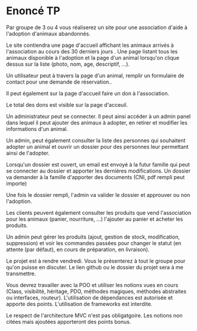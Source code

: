 # Enoncé TP

Par groupe de 3 ou 4 vous réaliserez un site pour une association d'aide à l'adoption d'animaux abandonnés.

Le site contiendra une page d'accueil affichant les animaux arrivés à l'association au cours des 30 derniers jours .
Une page listant tous les animaux disponible à l'adoption et la page d'un animal lorsqu'on clique dessus sur la liste (photo, nom, age, descriptif, ...).

Un utilisateur peut à travers la page d'un animal, remplir un formulaire de contact pour une demande de réservation.. 

Il peut également sur la page d'accueil faire un don à l'association.

Le total des dons est visible sur la page d'acceuil.

Un administrateur peut se connecter. Il peut ainsi accéder à un admin panel dans lequel il peut ajouter des animaux à adopter, en retirer et modifier les informations d'un animal.

Un admin, peut également consulter la liste des personnes qui souhaitent adopter un animal et ouvrir un dossier pour des personnes leur permettant ainsi de l'adopter.

Lorsqu'un dossier est ouvert, un email est envoyé à la futur famille qui peut se connecter au dossier et apporter les dernières modifications.
Un dossier va demander à la famille d'apporter des documents (CNI, pdf rempli peut importe)

Une fois le dossier rempli, l'admin va valider le dossier et approuver ou non l'adoption.

Les clients peuvent également consulter les produits que vend l'association pour les animaux (panier, nourriture, ...) l'ajouter au panier et acheter les produits.

Un admin peut gérer les produits (ajout, gestion de stock, modification, suppression) et voir les commandes passées pour changer le statut (en attente (par défaut), en cours de préparation, en livraison).

Le projet est à rendre vendredi. Vous le présenterez à tout le groupe pour qu'on puisse en discuter. Le lien github ou le dossier du projet sera à me transmettre.

Vous devrez travailler avec la POO et utiliser les notions vues en cours (Class, visibilité, héritage, PDO, méthodes magiques, méthodes abstraites ou interfaces, routeur).
L'utilisation de dépendances est autorisée et apporte des points.
L'utilisation de frameworks est interdite.

Le respect de l'architecture MVC n'est pas obligatgoire.
Les notions non citées mais ajoutées apporteront des points bonus.
